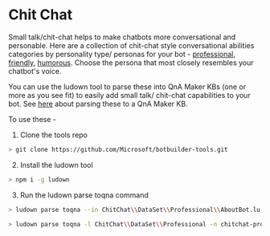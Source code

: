 # Chit Chat
Small talk/chit-chat helps to make chatbots more conversational and personable. Here are a collection of chit-chat style conversational abilities categories by personality type/ personas for your bot - [professional](Professional), [friendly](Friendly), [humorous](Humorous). Choose the persona that most closely resembles your chatbot's voice. 

You can use the ludown tool to parse these into QnA Maker KBs (one or more as you see fit) to easily add small talk/ chit-chat capabilities to your bot. See [here](../docs/create-qna-json.md) about parsing these to a QnA Maker KB. 

To use these - 
1. Clone the tools repo
```bash
> git clone https://github.com/Microsoft/botbuilder-tools.git
```
2. Install the ludown tool
```bash
> npm i -g ludown
```
3. Run the ludown parse toqna command
```bash
> ludown parse toqna --in ChitChat\\DataSet\\Professional\\AboutBot.lu
```
```bash
> ludown parse toqna -l ChitChat\\DataSet\\Professional -n chitchat-professional
```


